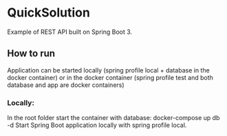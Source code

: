 
# QuickSolution

Example of REST API built on Spring Boot 3.

## How to run
Application can be started locally (spring profile local + database in the docker container)
or in the docker container (spring profile test and both database and app are docker containers)

### Locally:
In the root folder start the container with database:
docker-compose up db -d
Start Spring Boot application locally with spring profile local.
